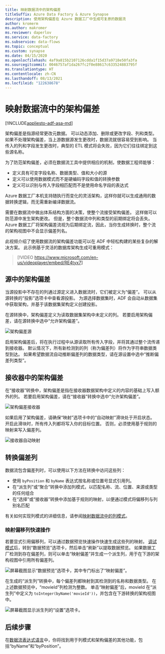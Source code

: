 ```yaml
---
title: 映射数据流中的架构偏差
titleSuffix: Azure Data Factory & Azure Synapse
description: 使用架构偏差在 Azure 数据工厂中生成可复原的数据流
author: kromerm
ms.author: makromer
ms.reviewer: daperlov
ms.service: data-factory
ms.subservice: data-flows
ms.topic: conceptual
ms.custom: synapse
ms.date: 04/15/2020
ms.openlocfilehash: 4af9a815b2107126cdda1f15d37a9718e50fa3fa
ms.sourcegitcommit: 0046757af1da267fc2f0e88617c633524883795f
ms.translationtype: HT
ms.contentlocale: zh-CN
ms.lasthandoff: 08/13/2021
ms.locfileid: "122638678"
---
```

# <a name="schema-drift-in-mapping-data-flow"></a>映射数据流中的架构偏差

[!INCLUDE[appliesto-adf-asa-md](includes/appliesto-adf-asa-md.md)]

架构偏差是指源经常更改元数据。 可以动态添加、删除或更改字段、列和类型。 如果不处理架构偏差，当上游数据源发生更改时，数据流就很容易受到影响。 当传入的列和字段发生更改时，典型的 ETL 模式将会失败，因为它们往往绑定到这些源名称。

为了防范架构偏差，必须在数据流工具中提供相应的机制，使数据工程师能够：

* 定义具有可变字段名称、数据类型、值和大小的源
* 定义可以使用数据模式而不是硬编码字段和值的转换参数
* 定义可以识别与传入字段相匹配而不是使用命名字段的表达式

Azure 数据工厂本机支持随执行而变化的灵活架构，这样你就可以生成通用的数据转换逻辑，而无需重新编译数据流。

需要在数据流中做出体系结构方面的决策，使整个流接受架构偏差。 这样做可以防范源中发生架构更改。 但是，整个数据流中列和类型的前期绑定将会丢失。 Azure 数据工厂将架构偏差流视为后期绑定流，因此，当你生成转换时，整个流的架构视图中不会显示偏差列名。

此视频介绍了使用数据流的架构偏差功能可以在 ADF 中轻松构建的某些复杂的解决方案。 此示例基于灵活的数据库架构生成可重用模式：

> [!VIDEO https://www.microsoft.com/en-us/videoplayer/embed/RE4tyx7]

## <a name="schema-drift-in-source"></a>源中的架构偏差

当源投影中不存在的列通过源定义进入数据流时，它们被定义为“偏差”。 可以从源转换的“投影”选项卡中查看源投影。 为源选择数据集时，ADF 会自动从数据集中获取架构，并基于该数据集架构定义创建投影。

在源转换中，架构偏差定义为读取数据集架构中未定义的列。 若要启用架构偏差，请在源转换中选中“允许架构偏差”。

![架构偏差源](media/data-flow/schemadrift001.png "架构偏差源")

启用架构偏差后，将在执行过程中从源读取所有传入字段，并将其通过整个流传递到接收器。 默认情况下，所有新检测到的列（称为偏差列）将作为字符串数据类型到达。 如果希望数据流自动推断偏差列的数据类型，请在源设置中选中“推断偏差列类型”。

## <a name="schema-drift-in-sink"></a>接收器中的架构偏差

在“接收器”转换中，架构偏差是指在接收器数据架构中定义的内容的基础上写入额外的列。 若要启用架构偏差，请在“接收器”转换中选中“允许架构偏差”。

![架构偏差接收器](media/data-flow/schemadrift002.png "架构偏差接收器")

如果启用了架构偏差，请确保“映射”选项卡中的“自动映射”滑块处于开启状态。 开启此滑块时，所有传入列都将写入你的目标位置。 否则，必须使用基于规则的映射来写入偏差列。

![接收器自动映射](media/data-flow/automap.png "接收器自动映射")

## <a name="transforming-drifted-columns"></a>转换偏差列

数据流包含偏差列时，可以使用以下方法在转换中访问这些列：

* 使用 `byPosition` 和 `byName` 表达式按名称或位置号显式引用列。
* 在“派生列”或“聚合”转换中添加列模式，以匹配名称、流、位置、来源或类型的任何组合
* 在“选择”或“接收器”转换中添加基于规则的映射，以便通过模式将偏移列与列别名匹配

有关如何实现列模式的详细信息，请参阅[映射数据流中的列模式](concepts-data-flow-column-pattern.md)。

### <a name="map-drifted-columns-quick-action"></a>映射偏移列快速操作

若要显式引用偏移列，可以通过数据预览快速操作快速生成这些列的映射。 [调试模式](concepts-data-flow-debug-mode.md)后，转到“数据预览”选项卡，然后单击“刷新”以提取数据预览。 如果数据工厂检测到存在偏差列，则可以单击“映射偏差”并生成一个派生列，用于在下游的架构视图中引用所有偏差列。

![屏幕截图显示“数据预览”选项卡，其中专门标出了“映射偏差”。](media/data-flow/mapdrifted1.png "映射偏差")

在生成的“派生列”转换中，每个偏差列都映射到其检测到的名称和数据类型。 在上述数据预览中，“movieId”列检测为整数。 单击“映射偏差”后，movieId 在“派生列”中定义为 `toInteger(byName('movieId'))`，并包含在下游转换的架构视图中。

![屏幕截图显示派生列的“设置”选项卡。](media/data-flow/mapdrifted2.png "映射偏差")

## <a name="next-steps"></a>后续步骤
在[数据流表达式语言](data-flow-expression-functions.md)中，你将找到用于列模式和架构偏差的其他功能，包括“byName”和“byPosition”。
